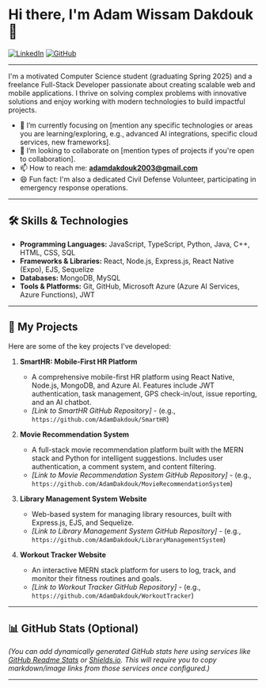# Hi there, I'm Adam Wissam Dakdouk 👋

<a href="https://www.linkedin.com/in/adamdak1264/" target="_blank"><img src="https://img.shields.io/badge/LinkedIn-0077B5?style=for-the-badge&logo=linkedin&logoColor=white" alt="LinkedIn"></a>
<a href="https://github.com/AdamDakdouk" target="_blank"><img src="https://img.shields.io/badge/GitHub-100000?style=for-the-badge&logo=github&logoColor=white" alt="GitHub"></a>

---

I'm a motivated Computer Science student (graduating Spring 2025) and a freelance Full-Stack Developer passionate about creating scalable web and mobile applications. I thrive on solving complex problems with innovative solutions and enjoy working with modern technologies to build impactful projects.

* 🌱 I’m currently focusing on [mention any specific technologies or areas you are learning/exploring, e.g., advanced AI integrations, specific cloud services, new frameworks].
* 👯 I’m looking to collaborate on [mention types of projects if you're open to collaboration].
* 📫 How to reach me: **adamdakdouk2003@gmail.com**
* 😄 Fun fact: I'm also a dedicated Civil Defense Volunteer, participating in emergency response operations.

---

## 🛠️ Skills & Technologies

* **Programming Languages:** JavaScript, TypeScript, Python, Java, C++, HTML, CSS, SQL
* **Frameworks & Libraries:** React, Node.js, Express.js, React Native (Expo), EJS, Sequelize
* **Databases:** MongoDB, MySQL
* **Tools & Platforms:** Git, GitHub, Microsoft Azure (Azure AI Services, Azure Functions), JWT

---

## 🚀 My Projects

Here are some of the key projects I've developed:

1.  **SmartHR: Mobile-First HR Platform**
    * A comprehensive mobile-first HR platform using React Native, Node.js, MongoDB, and Azure AI. Features include JWT authentication, task management, GPS check-in/out, issue reporting, and an AI chatbot.
    * *[Link to SmartHR GitHub Repository]* - (e.g., `https://github.com/AdamDakdouk/SmartHR`)

2.  **Movie Recommendation System**
    * A full-stack movie recommendation platform built with the MERN stack and Python for intelligent suggestions. Includes user authentication, a comment system, and content filtering.
    * *[Link to Movie Recommendation System GitHub Repository]* - (e.g., `https://github.com/AdamDakdouk/MovieRecommendationSystem`)

3.  **Library Management System Website**
    * Web-based system for managing library resources, built with Express.js, EJS, and Sequelize.
    * *[Link to Library Management System GitHub Repository]* - (e.g., `https://github.com/AdamDakdouk/LibraryManagementSystem`)

4.  **Workout Tracker Website**
    * An interactive MERN stack platform for users to log, track, and monitor their fitness routines and goals.
    * *[Link to Workout Tracker GitHub Repository]* - (e.g., `https://github.com/AdamDakdouk/WorkoutTracker`)

---

## 📊 GitHub Stats (Optional)

*(You can add dynamically generated GitHub stats here using services like [GitHub Readme Stats](https://github.com/anuraghazra/github-readme-stats) or [Shields.io](https://shields.io/). This will require you to copy markdown/image links from those services once configured.)*

---
